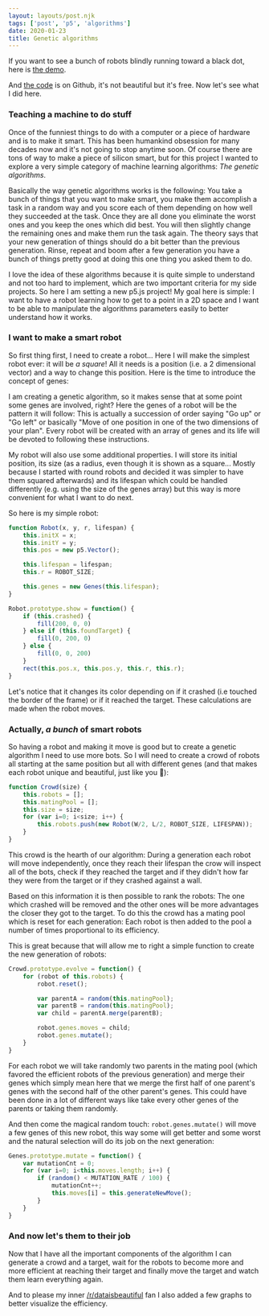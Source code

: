 ```yaml
---
layout: layouts/post.njk
tags: ['post', 'p5', 'algorithms']
date: 2020-01-23
title: Genetic algorithms
---
```


If you want to see a bunch of robots blindly running toward a black dot, here is [the demo](https://statox.github.io/p5-genetics/).

And [the code](https://github.com/statox/p5-genetics) is on Github, it's not beautiful but it's free. Now let's see what I did here.

### Teaching a machine to do stuff

Once of the funniest things to do with a computer or a piece of hardware and is to make it smart. This has been humankind obsession for many decades now and it's not going to stop anytime soon. Of course there are tons of way to make a piece of silicon smart, but for this project I wanted to explore a very simple category of machine learning algorithms: *The genetic algorithms*.

Basically the way genetic algorithms works is the following: You take a bunch of things that you want to make smart, you make them accomplish a task in a random way and you score each of them depending on how well they succeeded at the task. Once they are all done you eliminate the worst ones and you keep the ones which did best. You will then slightly change the remaining ones and make them run the task again. The theory says that your new generation of things should do a bit better than the previous generation. Rinse, repeat and boom after a few generation you have a bunch of things pretty good at doing this one thing you asked them to do.

I love the idea of these algorithms because it is quite simple to understand and not too hard to implement, which are two important criteria for my side projects. So here I am setting a new p5.js project! My goal here is simple: I want to have a robot learning how to get to a point in a 2D space and I want to be able to manipulate the algorithms parameters easily to better understand how it works.

### I want to make a smart robot

So first thing first, I need to create a robot... Here I will make the simplest robot ever: it will be *a square*! All it needs is a position (i.e. a 2 dimensional vector) and a way to change this position. Here is the time to introduce the concept of genes:

I am creating a genetic algorithm, so it makes sense that at some point some genes are involved, right? Here the genes of a robot will be the pattern it will follow: This is actually a succession of order saying "Go up" or "Go left" or basically "Move of one position in one of the two dimensions of your plan". Every robot will be created with an array of genes and its life will be devoted to following these instructions.

My robot will also use some additional properties. I will store its initial position, its size (as a radius, even though it is shown as a square... Mostly because I started with round robots and decided it was simpler to have them squared afterwards) and its lifespan which could be handled differently (e.g. using the size of the genes array) but this way is more convenient for what I want to do next.

So here is my simple robot:

``` js
function Robot(x, y, r, lifespan) {
    this.initX = x;
    this.initY = y;
    this.pos = new p5.Vector();

    this.lifespan = lifespan;
    this.r = ROBOT_SIZE;

    this.genes = new Genes(this.lifespan);
}

Robot.prototype.show = function() {
    if (this.crashed) {
        fill(200, 0, 0)
    } else if (this.foundTarget) {
        fill(0, 200, 0)
    } else {
        fill(0, 0, 200)
    }
    rect(this.pos.x, this.pos.y, this.r, this.r);
}
```

Let's notice that it changes its color depending on if it crashed (i.e touched the border of the frame) or if it reached the target. These calculations are made when the robot moves.

### Actually, _a bunch_ of smart robots

So having a robot and making it move is good but to create a genetic algorithm I need to use more bots. So I will need to create a crowd of robots all starting at the same position but all with different genes (and that makes each robot unique and beautiful, just like you 🤗):

``` js
function Crowd(size) {
    this.robots = [];
    this.matingPool = [];
    this.size = size;
    for (var i=0; i<size; i++) {
        this.robots.push(new Robot(W/2, L/2, ROBOT_SIZE, LIFESPAN));
    }
}
```

This crowd is the hearth of our algorithm: During a generation each robot will move independently, once they reach their lifespan the crow will inspect all of the bots, check if they reached the target and if they didn't how far they were from the target or if they crashed against a wall.

Based on this information it is then possible to rank the robots: The one which crashed will be removed and the other ones will be more advantages the closer they got to the target. To do this the crowd has a mating pool which is reset for each generation: Each robot is then added to the pool a number of times proportional to its efficiency.

This is great because that will allow me to right a simple function to create the new generation of robots:

``` js
Crowd.prototype.evolve = function() {
    for (robot of this.robots) {
        robot.reset();

        var parentA = random(this.matingPool);
        var parentB = random(this.matingPool);
        var child = parentA.merge(parentB);

        robot.genes.moves = child;
        robot.genes.mutate();
    }
}
```

For each robot we will take randomly two parents in the mating pool (which favored the efficient robots of the previous generation) and merge their genes which simply mean here that we merge the first half of one parent's genes with the second half of the other parent's genes. This could have been done in a lot of different ways like take every other genes of the parents or taking them randomly.

And then come the magical random touch: `robot.genes.mutate()` will move a few genes of this new robot, this way some will get better and some worst and the natural selection will do its job on the next generation:

``` js
Genes.prototype.mutate = function() {
    var mutationCnt = 0;
    for (var i=0; i<this.moves.length; i++) {
        if (random() < MUTATION_RATE / 100) {
            mutationCnt++;
            this.moves[i] = this.generateNewMove();
        }
    }
}
```

### And now let's them to their job

Now that I have all the important components of the algorithm I can generate a crowd and a target, wait for the robots to become more and more efficient at reaching their target and finally move the target and watch them learn everything again.

And to please my inner [/r/dataisbeautiful](http://reddit.com/r/dataisbeautiful) fan I also added a few graphs to better visualize the efficiency.
